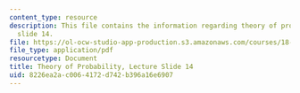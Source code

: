 ```yaml
---
content_type: resource
description: This file contains the information regarding theory of probability, lecture
  slide 14.
file: https://ol-ocw-studio-app-production.s3.amazonaws.com/courses/18-175-theory-of-probability-spring-2014/8226ea2ac0064172d742b396a16e6907_MIT18_175S14_Lecture14.pdf
file_type: application/pdf
resourcetype: Document
title: Theory of Probability, Lecture Slide 14
uid: 8226ea2a-c006-4172-d742-b396a16e6907
---
```

